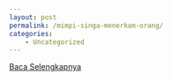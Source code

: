 ```yaml
---
layout: post
permalink: /mimpi-singa-menerkam-orang/
categories:
    - Uncategorized
---
```


[Baca Selengkapnya](/08)